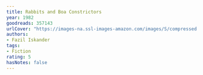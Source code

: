 ```yaml
---
title: Rabbits and Boa Constrictors
year: 1982
goodreads: 357143
urlCover: "https://images-na.ssl-images-amazon.com/images/S/compressed.photo.goodreads.com/books/1548860709i/357143.jpg"
authors:
- Fazil Iskander
tags:
- Fiction
rating: 5
hasNotes: false
---
```

